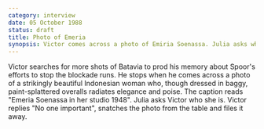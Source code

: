 ```yaml
---
category: interview
date: 05 October 1988
status: draft
title: Photo of Emeria
synopsis: Victor comes across a photo of Emiria Soenassa. Julia asks who she, but Victor says she is not important and files the photo away. 
---
```


Victor searches for more shots of Batavia to prod his memory about
Spoor's efforts to stop the blockade runs. He stops when he comes across
a photo of a strikingly beautiful Indonesian woman who, though dressed
in baggy, paint-splattered overalls radiates elegance and poise. The
caption reads "Emeria Soenassa in her studio 1948". Julia asks Victor
who she is. Victor replies "No one important", snatches the photo from
the table and files it away.
